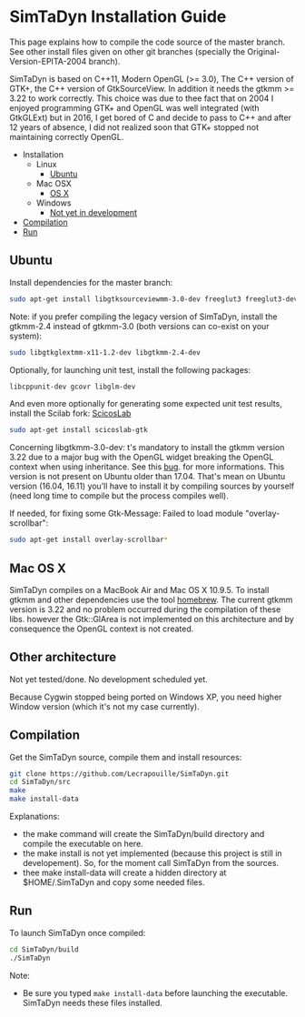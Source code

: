 # SimTaDyn Installation Guide

This page explains how to compile the code source of the master branch. See other install files given on other git branches (specially the Original-Version-EPITA-2004 branch).

SimTaDyn is based on C++11, Modern OpenGL (>= 3.0), The C++ version of GTK+, the C++ version of GtkSourceView. In addition it needs the gtkmm >= 3.22 to work correctly. This choice was due to thee fact that on 2004 I enjoyed programming GTK+ and OpenGL was well integrated (with GtkGLExt) but in 2016, I get bored of C and decide to pass to C++ and after 12 years of absence, I did not realized soon that GTK+ stopped not maintaining correctly OpenGL.

- Installation
  - Linux
    - [Ubuntu](#ubuntu)
  - Mac OSX
    - [OS X](#os-x)
  - Windows
    - [Not yet in development](#other-architecture)
- [Compilation](#compilation)
- [Run](#run)

## Ubuntu

Install dependencies for the master branch:
```sh
sudo apt-get install libgtksourceviewmm-3.0-dev freeglut3 freeglut3-dev mesa-common-dev libglu1-mesa-dev libglew-dev libglfw3-dev libdw-dev libsoil-dev binutils-dev
```

Note: if you prefer compiling the legacy version of SimTaDyn, install the gtkmm-2.4 instead of gtkmm-3.0 (both versions can co-exist on your system):
```sh
sudo libgtkglextmm-x11-1.2-dev libgtkmm-2.4-dev
```

Optionally, for launching unit test, install the following packages:
```sh
libcppunit-dev gcovr libglm-dev
```

And even more optionally for generating some expected unit test results, install the Scilab fork: [ScicosLab](http://www.scicoslab.org/)
```sh
sudo apt-get install scicoslab-gtk
```

Concerning libgtkmm-3.0-dev: t's mandatory to install the gtkmm version 3.22 due to a major bug with the OpenGL widget breaking the OpenGL context when using inheritance. See this [bug](https://github.com/Lecrapouille/SimTaDyn/blob/master/doc/Bugs.md). for more informations. This version is not present on Ubuntu older than 17.04. That's mean on Ubuntu version (16.04, 16.11) you’ll have to install it by compiling sources by yourself (need long time to compile but the process compiles well).

If needed, for fixing some Gtk-Message: Failed to load module "overlay-scrollbar":
```sh
sudo apt-get install overlay-scrollbar*
```

## Mac OS X

SimTaDyn compiles on a MacBook Air and Mac OS X 10.9.5. To install gtkmm and other dependencies use the tool [homebrew](https://brew.sh/index_fr.html). The current gtkmm version is 3.22 and no problem occurred during the compilation of these libs. however the Gtk::GlArea is not implemented on this architecture and by consequence the OpenGL context is not created.

## Other architecture

Not yet tested/done. No development scheduled yet.

Because Cygwin stopped being ported on Windows XP, you need higher Window version (which it's not my case currently).

## Compilation

Get the SimTaDyn source, compile them and install resources:
```sh
git clone https://github.com/Lecrapouille/SimTaDyn.git
cd SimTaDyn/src
make
make install-data
```

Explanations:
* the make command will create the SimTaDyn/build directory and compile the executable on here.
* the make install is not yet implemented (because this project is still in developement). So, for the moment call SimTaDyn from the sources.
* thee make install-data will create a hidden directory at $HOME/.SimTaDyn and copy some needed files.

## Run

To launch SimTaDyn once compiled:
```sh
cd SimTaDyn/build
./SimTaDyn
```

Note:
* Be sure you typed ``make install-data`` before launching the executable. SimTaDyn needs these files installed.
